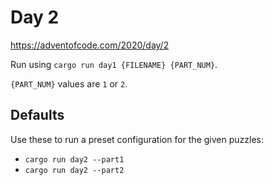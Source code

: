 # Day 2

https://adventofcode.com/2020/day/2

Run using `cargo run day1 {FILENAME} {PART_NUM}`.

`{PART_NUM}` values are `1` or `2`.

## Defaults

Use these to run a preset configuration for the given puzzles:

* `cargo run day2 --part1`
* `cargo run day2 --part2`